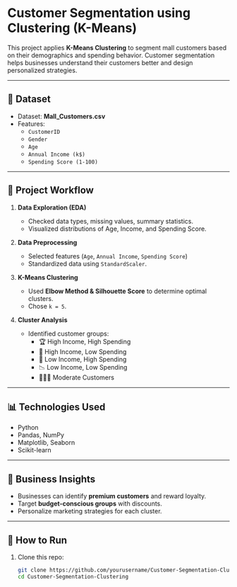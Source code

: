 # Customer Segmentation using Clustering (K-Means)

This project applies **K-Means Clustering** to segment mall customers based on their demographics and spending behavior. Customer segmentation helps businesses understand their customers better and design personalized strategies.

---

## 📂 Dataset
- Dataset: **Mall_Customers.csv**
- Features:
  - `CustomerID`
  - `Gender`
  - `Age`
  - `Annual Income (k$)`
  - `Spending Score (1-100)`

---

## 🚀 Project Workflow
1. **Data Exploration (EDA)**  
   - Checked data types, missing values, summary statistics.  
   - Visualized distributions of Age, Income, and Spending Score.  

2. **Data Preprocessing**  
   - Selected features (`Age`, `Annual Income`, `Spending Score`)  
   - Standardized data using `StandardScaler`.  

3. **K-Means Clustering**  
   - Used **Elbow Method & Silhouette Score** to determine optimal clusters.  
   - Chose `k = 5`.  

4. **Cluster Analysis**  
   - Identified customer groups:  
     - 🏆 High Income, High Spending  
     - 💸 High Income, Low Spending  
     - 🎯 Low Income, High Spending  
     - 📉 Low Income, Low Spending  
     - 👨‍👩‍👧 Moderate Customers  

---

## 📊 Technologies Used
- Python  
- Pandas, NumPy  
- Matplotlib, Seaborn  
- Scikit-learn  

---

## 📌 Business Insights
- Businesses can identify **premium customers** and reward loyalty.  
- Target **budget-conscious groups** with discounts.  
- Personalize marketing strategies for each cluster.  

---

## 📎 How to Run
1. Clone this repo:
   ```bash
   git clone https://github.com/yourusername/Customer-Segmentation-Clustering.git
   cd Customer-Segmentation-Clustering
